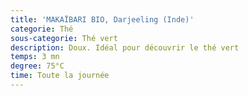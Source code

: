 ```yaml
---
title: 'MAKAÏBARI BIO, Darjeeling (Inde)'
categorie: Thé
sous-categorie: Thé vert
description: Doux. Idéal pour découvrir le thé vert
temps: 3 mn
degree: 75°C
time: Toute la journée
---
```


